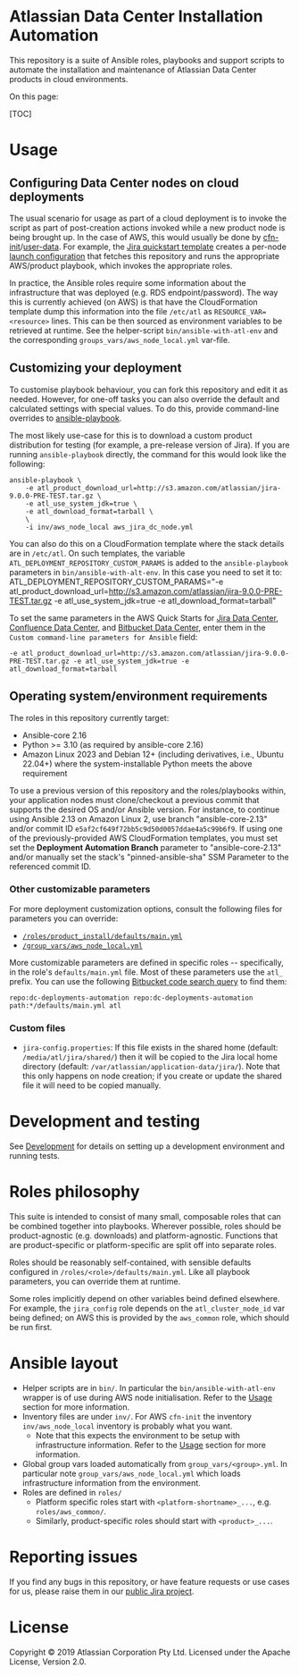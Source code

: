 # Atlassian Data Center Installation Automation

This repository is a suite of Ansible roles, playbooks and support scripts to
automate the installation and maintenance of Atlassian Data Center products in
cloud environments.

On this page:

[TOC]

# Usage

## Configuring Data Center nodes on cloud deployments

The usual scenario for usage as part of a cloud deployment is to invoke the
script as part of post-creation actions invoked while a new product node is
being brought up. In the case of AWS, this would usually be done by
[cfn-init][cfn-init]/[user-data][ec2-user-data]. For example, the [Jira
quickstart template][jira-cfn-tmpl] creates a per-node [launch
configuration][ec2-launch-config] that fetches this repository and runs the
appropriate AWS/product playbook, which invokes the appropriate roles.

In practice, the Ansible roles require some information about the infrastructure
that was deployed (e.g. RDS endpoint/password). The way this is currently
achieved (on AWS) is that have the CloudFormation template dump this information
into the file `/etc/atl` as `RESOURCE_VAR=<resource>` lines. This can be then
sourced as environment variables to be retrieved at runtime. See the
helper-script `bin/ansible-with-atl-env` and the corresponding
`groups_vars/aws_node_local.yml` var-file.

## Customizing your deployment

To customise playbook behaviour, you can fork this repository and edit it as
needed. However, for one-off tasks you can also override the default and
calculated settings with special values. To do this, provide command-line overrides to
[ansible-playbook](https://docs.ansible.com/ansible/latest/cli/ansible-playbook.html).

The most likely use-case for this is to download a custom product distribution
for testing (for example, a pre-release version of Jira). If you are running `ansible-playbook`
directly, the command for this would look like the following:

    ansible-playbook \
        -e atl_product_download_url=http://s3.amazon.com/atlassian/jira-9.0.0-PRE-TEST.tar.gz \
        -e atl_use_system_jdk=true \
        -e atl_download_format=tarball \
        \
        -i inv/aws_node_local aws_jira_dc_node.yml

You can also do this on a CloudFormation template where the stack details are in `/etc/atl`.
On such templates, the variable `ATL_DEPLOYMENT_REPOSITORY_CUSTOM_PARAMS` is added to the
`ansible-playbook` parameters in `bin/ansible-with-alt-env`. In this case you
need to set it to:
    ATL_DEPLOYMENT_REPOSITORY_CUSTOM_PARAMS="-e atl_product_download_url=http://s3.amazon.com/atlassian/jira-9.0.0-PRE-TEST.tar.gz -e atl_use_system_jdk=true -e atl_download_format=tarball"


To set the same parameters in the AWS Quick Starts for
[Jira Data Center](https://aws.amazon.com/quickstart/architecture/jira/),
[Confluence Data Center](https://aws.amazon.com/quickstart/architecture/confluence/), and
[Bitbucket Data Center](https://aws.amazon.com/quickstart/architecture/bitbucket/), enter
them in the `Custom command-line parameters for Ansible` field:

    -e atl_product_download_url=http://s3.amazon.com/atlassian/jira-9.0.0-PRE-TEST.tar.gz -e atl_use_system_jdk=true -e atl_download_format=tarball

## Operating system/environment requirements

The roles in this repository currently target:

* Ansible-core 2.16
* Python >= 3.10 (as required by ansible-core 2.16)
* Amazon Linux 2023 and Debian 12+ (including derivatives, i.e., Ubuntu 22.04+) where the system-installable Python meets the above requirement

To use a previous version of this repository and the roles/playbooks within, your application nodes must clone/checkout
a previous commit that supports the desired OS and/or Ansible version. For instance, to continue using Ansible 2.13 on
Amazon Linux 2, use branch "ansible-core-2.13" and/or commit ID `e5af2cf649f72bb5c9d50d0057ddae4a5c99b6f9`. If using one
of the previously-provided AWS CloudFormation templates, you must set set the **Deployment Automation Branch** parameter
to "ansible-core-2.13" and/or manually set the stack's "pinned-ansible-sha" SSM Parameter to the referenced commit ID.

### Other customizable parameters

For more deployment customization options, consult the following files for parameters you can
override:

- [`/roles/product_install/defaults/main.yml`](roles/product_install/defaults/main.yml)
- [`/group_vars/aws_node_local.yml`](group_vars/aws_node_local.yml)

More customizable parameters are defined in specific roles -- specifically, in the
role's `defaults/main.yml` file. Most of these parameters use the `atl_` prefix. You can
use the following [Bitbucket code search query](https://confluence.atlassian.com/bitbucket/search-873876782.html)
to find them:

    repo:dc-deployments-automation repo:dc-deployments-automation path:*/defaults/main.yml atl

### Custom files

* `jira-config.properties`: If this file exists in the shared home (default:
  `/media/atl/jira/shared/`) then it will be copied to the Jira local home
  directory (default: `/var/atlassian/application-data/jira/`). Note that this
  only happens on node creation; if you create or update the shared file it will
  need to be copied manually.

# Development and testing

See [Development](DEVELOPMENT.md) for details on setting up a development
environment and running tests.

# Roles philosophy

This suite is intended to consist of many small, composable roles that can
be combined together into playbooks. Wherever possible, roles should be product-agnostic
(e.g. downloads) and platform-agnostic. Functions that are product-specific or
platform-specific are split off into separate roles.

Roles should be reasonably self-contained, with sensible defaults configured in
`/roles/<role>/defaults/main.yml`. Like all playbook parameters, you can override
them at runtime.

Some roles implicitly depend on other variables beind defined elsewhere.
For example, the `jira_config` role depends on the `atl_cluster_node_id`
var being defined; on AWS this is provided by the `aws_common` role, which
should be run first.


# Ansible layout

* Helper scripts are in `bin/`. In particular the `bin/ansible-with-atl-env`
  wrapper is of use during AWS node initialisation. Refer to the [Usage](#markdown-header-usage) section for
  more information.
* Inventory files are under `inv/`. For AWS `cfn-init` the inventory
  `inv/aws_node_local` inventory is probably what you want.
    * Note that this expects the environment to be setup with infrastructure information.
      Refer to the [Usage](#markdown-header-usage) section for more information.
* Global group vars loaded automatically from `group_vars/<group>.yml`. In
  particular note `group_vars/aws_node_local.yml` which loads infrastructure
  information from the environment.
* Roles are defined in `roles/`
    * Platform specific roles start with `<platform-shortname>_...`, e.g. `roles/aws_common/`.
    * Similarly, product-specific roles should start with `<product>_...`.

# Reporting issues

If you find any bugs in this repository, or have feature requests or use cases
for us, please raise them in our [public Jira project](https://jira.atlassian.com/projects/SCALE/summary).

# License

Copyright © 2019 Atlassian Corporation Pty Ltd.
Licensed under the Apache License, Version 2.0.


[cfn-init]: https://docs.aws.amazon.com/AWSCloudFormation/latest/UserGuide/cfn-init.html
[ec2-user-data]: https://docs.aws.amazon.com/AWSEC2/latest/UserGuide/user-data.html
[jira-cfn-tmpl]: https://github.com/aws-quickstart/quickstart-atlassian-jira/blob/develop/templates/quickstart-jira-dc.template.yaml#L967
[ec2-launch-config]: https://docs.aws.amazon.com/autoscaling/ec2/userguide/LaunchConfiguration.html
